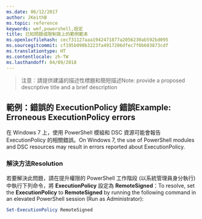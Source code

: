 ```yaml
---
ms.date: 06/12/2017
author: JKeithB
ms.topic: reference
keywords: wmf,powershell,設定
title: 已知問題或限制寫上的範例範本
ms.openlocfilehash: cecf31127aaa1942471877a2056230ab592bd095
ms.sourcegitcommit: cf195b090b3223fa4917206dfec7f0b603873cdf
ms.translationtype: HT
ms.contentlocale: zh-TW
ms.lasthandoff: 04/09/2018
---
```

><span data-ttu-id="29fe2-103">注意︰請提供建議的描述性標題和簡短描述</span><span class="sxs-lookup"><span data-stu-id="29fe2-103">Note: provide a proposed descriptive title and a brief description</span></span>

## <a name="example-erroneous-executionpolicy-errors"></a><span data-ttu-id="29fe2-104">範例：錯誤的 ExecutionPolicy 錯誤</span><span class="sxs-lookup"><span data-stu-id="29fe2-104">Example: Erroneous ExecutionPolicy errors</span></span> ##
<span data-ttu-id="29fe2-105">在 Windows 7 上，使用 PowerShell 模組和 DSC 資源可能會報告 ExecutionPolicy 的相關錯誤。</span><span class="sxs-lookup"><span data-stu-id="29fe2-105">On Windows 7, the use of PowerShell modules and DSC resources may result in errors reported about ExecutionPolicy.</span></span>

### <a name="resolution"></a><span data-ttu-id="29fe2-106">解決方法</span><span class="sxs-lookup"><span data-stu-id="29fe2-106">Resolution</span></span>

<span data-ttu-id="29fe2-107">若要解決此問題，請在提升權限的 PowerShell 工作階段 (以系統管理員身分執行) 中執行下列命令，將 **ExecutionPolicy** 設定為 **RemoteSigned**：</span><span class="sxs-lookup"><span data-stu-id="29fe2-107">To resolve, set the **ExecutionPolicy** to **RemoteSigned** by running the following command in an elevated PowerShell session (Run as Administrator):</span></span>

```powershell
Set-ExecutionPolicy RemoteSigned
```